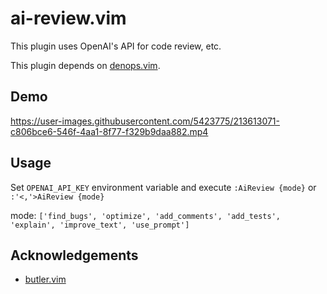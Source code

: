 # ai-review.vim

This plugin uses OpenAI's API for code review, etc.

This plugin depends on [denops.vim](https://github.com/vim-denops/denops.vim).

## Demo

https://user-images.githubusercontent.com/5423775/213613071-c806bce6-546f-4aa1-8f77-f329b9daa882.mp4

## Usage

Set `OPENAI_API_KEY` environment variable and execute `:AiReview {mode}` or `:'<,'>AiReview {mode}`

mode: `['find_bugs', 'optimize', 'add_comments', 'add_tests', 'explain', 'improve_text', 'use_prompt']`

## Acknowledgements

- [butler.vim](https://github.com/lambdalisue/butler.vim)
